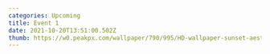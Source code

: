 ```yaml
---
categories: Upcoming
title: Event 1
date: 2021-10-20T13:51:00.502Z
thumb: https://w0.peakpx.com/wallpaper/790/995/HD-wallpaper-sunset-aesthetic-cars-lights-night-road.jpg
---
```

